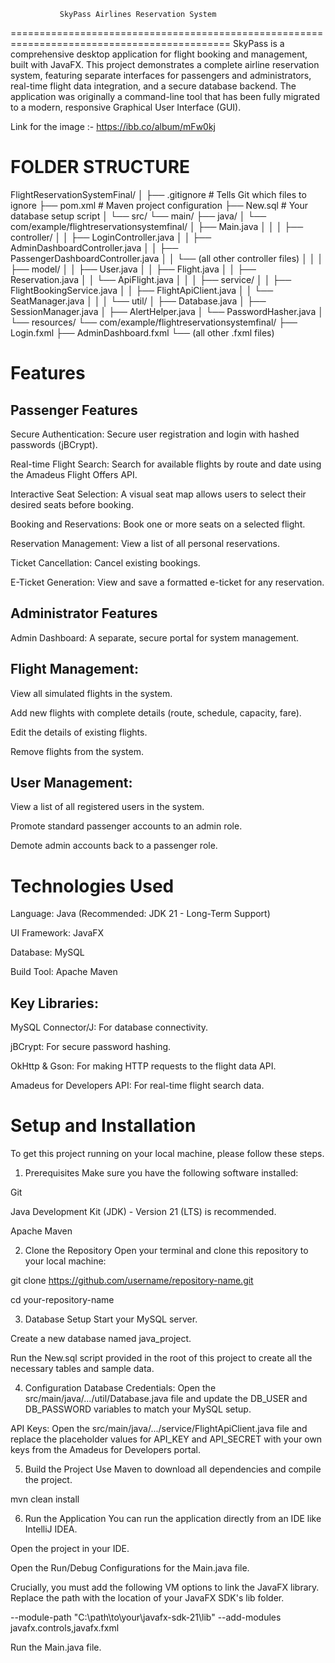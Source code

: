               SkyPass Airlines Reservation System
============================================================================================
SkyPass is a comprehensive desktop application for flight booking and management, built with JavaFX. This project demonstrates a complete airline reservation system, featuring separate interfaces for passengers and administrators, real-time flight data integration, and a secure database backend. The application was originally a command-line tool that has been fully migrated to a modern, responsive Graphical User Interface (GUI).

Link for the image :-   https://ibb.co/album/mFw0kj

FOLDER STRUCTURE
=====================

FlightReservationSystemFinal/
│
├── .gitignore          # Tells Git which files to ignore
├── pom.xml             # Maven project configuration
├── New.sql             # Your database setup script
│
└── src/
    └── main/
        ├── java/
        │   └── com/example/flightreservationsystemfinal/
        │       ├── Main.java
        │       │
        │       ├── controller/
        │       │   ├── LoginController.java
        │       │   ├── AdminDashboardController.java
        │       │   ├── PassengerDashboardController.java
        │       │   └── (all other controller files)
        │       │
        │       ├── model/
        │       │   ├── User.java
        │       │   ├── Flight.java
        │       │   ├── Reservation.java
        │       │   └── ApiFlight.java
        │       │
        │       ├── service/
        │       │   ├── FlightBookingService.java
        │       │   ├── FlightApiClient.java
        │       │   └── SeatManager.java
        │       │
        │       └── util/
        │           ├── Database.java
        │           ├── SessionManager.java
        │           ├── AlertHelper.java
        │           └── PasswordHasher.java
        │
        └── resources/
            └── com/example/flightreservationsystemfinal/
                ├── Login.fxml
                ├── AdminDashboard.fxml
                └── (all other .fxml files)
                

Features
===========

Passenger Features
----------------------

Secure Authentication: Secure user registration and login with hashed passwords (jBCrypt).

Real-time Flight Search: Search for available flights by route and date using the Amadeus Flight Offers API.

Interactive Seat Selection: A visual seat map allows users to select their desired seats before booking.

Booking and Reservations: Book one or more seats on a selected flight.

Reservation Management: View a list of all personal reservations.

Ticket Cancellation: Cancel existing bookings.

E-Ticket Generation: View and save a formatted e-ticket for any reservation.

Administrator Features
-----------------------------

Admin Dashboard: A separate, secure portal for system management.

Flight Management:
---------------------
View all simulated flights in the system.

Add new flights with complete details (route, schedule, capacity, fare).

Edit the details of existing flights.

Remove flights from the system.

User Management:
---------------------
View a list of all registered users in the system.

Promote standard passenger accounts to an admin role.

Demote admin accounts back to a passenger role.


Technologies Used
========================
Language: Java (Recommended: JDK 21 - Long-Term Support)

UI Framework: JavaFX

Database: MySQL

Build Tool: Apache Maven

Key Libraries:
-----------------

MySQL Connector/J: For database connectivity.

jBCrypt: For secure password hashing.

OkHttp & Gson: For making HTTP requests to the flight data API.

Amadeus for Developers API: For real-time flight search data.


Setup and Installation
=============================
To get this project running on your local machine, please follow these steps.

1. Prerequisites
Make sure you have the following software installed:

Git

Java Development Kit (JDK) - Version 21 (LTS) is recommended.

Apache Maven

2. Clone the Repository
Open your terminal and clone this repository to your local machine:

git clone https://github.com/username/repository-name.git

cd your-repository-name

3. Database Setup
Start your MySQL server.

Create a new database named java_project.

Run the New.sql script provided in the root of this project to create all the necessary tables and sample data.

4. Configuration
Database Credentials: Open the src/main/java/.../util/Database.java file and update the DB_USER and DB_PASSWORD variables to match your MySQL setup.

API Keys: Open the src/main/java/.../service/FlightApiClient.java file and replace the placeholder values for API_KEY and API_SECRET with your own keys from the Amadeus for Developers portal.

5. Build the Project
Use Maven to download all dependencies and compile the project.

mvn clean install

6. Run the Application
You can run the application directly from an IDE like IntelliJ IDEA.

Open the project in your IDE.

Open the Run/Debug Configurations for the Main.java file.

Crucially, you must add the following VM options to link the JavaFX library. Replace the path with the location of your JavaFX SDK's lib folder.

--module-path "C:\path\to\your\javafx-sdk-21\lib" --add-modules javafx.controls,javafx.fxml

Run the Main.java file.
